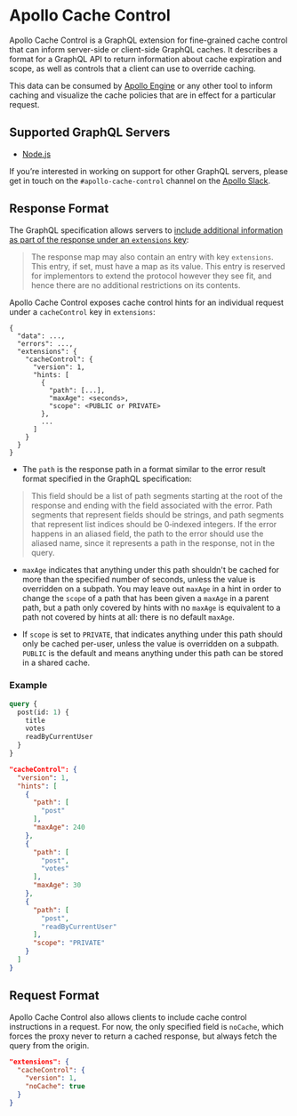 # Apollo Cache Control

Apollo Cache Control is a GraphQL extension for fine-grained cache control that can inform server-side or client-side GraphQL caches. It describes a format for a GraphQL API to return information about cache expiration and scope, as well as controls that a client can use to override caching.

This data can be consumed by [Apollo Engine](https://www.apollographql.com/engine/) or any other tool to inform caching and visualize the cache policies that are in effect for a particular request.

## Supported GraphQL Servers

- [Node.js](https://github.com/apollographql/apollo-cache-control-js)

If you’re interested in working on support for other GraphQL servers, please get in touch on the `#apollo-cache-control` channel on the [Apollo Slack](http://www.apollodata.com/#slack).

## Response Format

The GraphQL specification allows servers to [include additional information as part of the response under an `extensions` key](https://facebook.github.io/graphql/#sec-Response-Format):
> The response map may also contain an entry with key `extensions`. This entry, if set, must have a map as its value. This entry is reserved for implementors to extend the protocol however they see fit, and hence there are no additional restrictions on its contents.

Apollo Cache Control exposes cache control hints for an individual request under a `cacheControl` key in `extensions`:

```
{
  "data": ...,
  "errors": ...,
  "extensions": {
    "cacheControl": {
      "version": 1,
      "hints: [
        {
          "path": [...],
          "maxAge": <seconds>,
          "scope": <PUBLIC or PRIVATE>
        },
        ...
      ]
    }
  }
}
```

- The `path` is the response path in a format similar to the error result format specified in the GraphQL specification:
> This field should be a list of path segments starting at the root of the response and ending with the field associated with the error. Path segments that represent fields should be strings, and path segments that represent list indices should be 0‐indexed integers. If the error happens in an aliased field, the path to the error should use the aliased name, since it represents a path in the response, not in the query.

- `maxAge` indicates that anything under this path shouldn't be cached for more than the specified number of seconds, unless the value is overridden on a subpath. You may leave out `maxAge` in a hint in order to change the `scope` of a path that has been given a `maxAge` in a parent path, but a path only covered by hints with no `maxAge` is equivalent to a path not covered by hints at all: there is no default `maxAge`.

- If `scope` is set to `PRIVATE`, that indicates anything under this path should only be cached per-user, unless the value is overridden on a subpath. `PUBLIC` is the default and means anything under this path can be stored in a shared cache.

### Example

```graphql
query {
  post(id: 1) {
    title
    votes
    readByCurrentUser
  }
}
```

```json
"cacheControl": {
  "version": 1,
  "hints": [
    {
      "path": [
        "post"
      ],
      "maxAge": 240
    },
    {
      "path": [
        "post",
        "votes"
      ],
      "maxAge": 30
    },
    {
      "path": [
        "post",
        "readByCurrentUser"
      ],
      "scope": "PRIVATE"
    }
  ]
}
```

## Request Format

Apollo Cache Control also allows clients to include cache control instructions in a request. For now, the only specified field is `noCache`, which forces the proxy never to return a cached response, but always fetch the query from the origin.

```json
"extensions": {
  "cacheControl": {
    "version": 1,
    "noCache": true
  }
}
```
